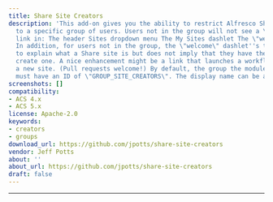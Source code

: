 ```yaml
---
title: Share Site Creators
description: 'This add-on gives you the ability to restrict Alfresco Share site creation
  to a specific group of users. Users not in the group will not see a \"Create Site\"
  link in: The header Sites dropdown menu The My Sites dashlet The \"welcome\" dashlet
  In addition, for users not in the group, the \"welcome\" dashlet''s text changes
  to explain what a Share site is but does not imply that they have the ability to
  create one. A nice enhancement might be a link that launches a workflow to request
  a new site. (Pull requests welcome!) By default, the group the module looks for
  must have an ID of \"GROUP_SITE_CREATORS\". The display name can be anything.'
screenshots: []
compatibility:
- ACS 4.x
- ACS 5.x
license: Apache-2.0
keywords:
- creators
- groups
download_url: https://github.com/jpotts/share-site-creators
vendor: Jeff Potts ‌
about: ''
about_url: https://github.com/jpotts/share-site-creators
draft: false
---
```

---
